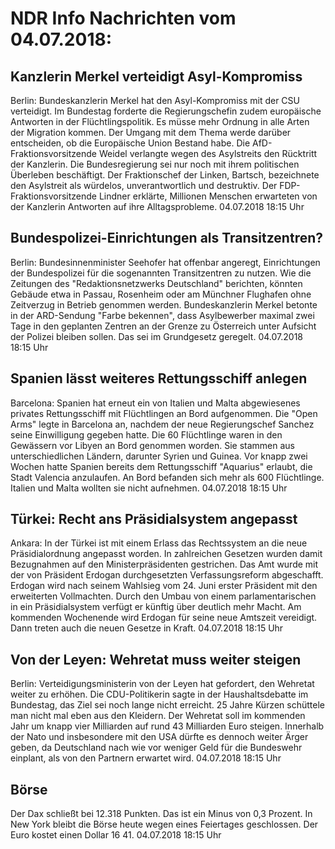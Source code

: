 # NDR Info Nachrichten vom 04.07.2018:


## Kanzlerin Merkel verteidigt Asyl-Kompromiss
Berlin:        Bundeskanzlerin Merkel hat den Asyl-Kompromiss mit der CSU verteidigt. Im Bundestag forderte die Regierungschefin zudem europäische Antworten in der Flüchtlingspolitik. Es müsse mehr Ordnung in alle Arten der Migration kommen. Der Umgang mit dem Thema werde darüber entscheiden, ob die Europäische Union Bestand habe. Die AfD-Fraktionsvorsitzende Weidel verlangte wegen des Asylstreits den Rücktritt der Kanzlerin. Die Bundesregierung sei nur noch mit ihrem politischen Überleben beschäftigt. Der Fraktionschef der Linken, Bartsch, bezeichnete den Asylstreit als würdelos, unverantwortlich und destruktiv. Der FDP-Fraktionsvorsitzende Lindner erklärte, Millionen Menschen erwarteten von der Kanzlerin Antworten auf ihre Alltagsprobleme. 04.07.2018 18:15 Uhr 

## Bundespolizei-Einrichtungen als Transitzentren?
Berlin: Bundesinnenminister Seehofer hat offenbar angeregt, Einrichtungen der Bundespolizei für die sogenannten Transitzentren zu nutzen. Wie die Zeitungen des "Redaktionsnetzwerks Deutschland" berichten, könnten Gebäude etwa in Passau, Rosenheim oder am Münchner Flughafen ohne Zeitverzug in Betrieb genommen werden. Bundeskanzlerin Merkel betonte in der ARD-Sendung "Farbe bekennen", dass Asylbewerber maximal zwei Tage in den geplanten Zentren an der Grenze zu Österreich unter Aufsicht der Polizei bleiben sollen. Das sei im Grundgesetz geregelt. 04.07.2018 18:15 Uhr 

## Spanien lässt weiteres Rettungsschiff anlegen
Barcelona: Spanien hat erneut ein von Italien und Malta abgewiesenes privates Rettungsschiff mit Flüchtlingen an Bord aufgenommen. Die "Open Arms" legte in Barcelona an, nachdem der neue Regierungschef Sanchez seine Einwilligung gegeben hatte. Die 60 Flüchtlinge waren in den Gewässern vor Libyen an Bord genommen worden. Sie stammen aus unterschiedlichen Ländern, darunter Syrien und Guinea. Vor knapp zwei Wochen hatte Spanien bereits dem Rettungsschiff "Aquarius" erlaubt, die Stadt Valencia anzulaufen. An Bord befanden sich mehr als 600 Flüchtlinge. Italien und Malta wollten sie nicht aufnehmen. 04.07.2018 18:15 Uhr 

## Türkei: Recht ans Präsidialsystem angepasst
Ankara: In der Türkei ist mit einem Erlass das Rechtssystem an die neue Präsidialordnung angepasst worden. In zahlreichen Gesetzen wurden damit Bezugnahmen auf den Ministerpräsidenten gestrichen. Das Amt wurde mit der von Präsident Erdogan durchgesetzten Verfassungsreform abgeschafft. Erdogan wird nach seinem Wahlsieg vom 24. Juni erster Präsident mit den erweiterten Vollmachten. Durch den Umbau von einem parlamentarischen in ein Präsidialsystem verfügt er künftig über deutlich mehr Macht. Am kommenden Wochenende wird Erdogan für seine neue Amtszeit vereidigt. Dann treten auch die neuen Gesetze in Kraft. 04.07.2018 18:15 Uhr 

## Von der Leyen: Wehretat muss weiter steigen
Berlin: Verteidigungsministerin von der Leyen hat gefordert, den Wehretat weiter zu erhöhen. Die CDU-Politikerin sagte in der Haushaltsdebatte im Bundestag, das Ziel sei noch lange nicht erreicht. 25 Jahre Kürzen schüttele man nicht mal eben aus den Kleidern. Der Wehretat soll im kommenden Jahr um knapp vier Milliarden auf rund 43 Milliarden Euro steigen. Innerhalb der Nato und insbesondere mit den USA dürfte es dennoch weiter Ärger geben, da Deutschland nach wie vor weniger Geld für die Bundeswehr einplant, als von den Partnern erwartet wird. 04.07.2018 18:15 Uhr 

## Börse
Der Dax schließt bei 12.318 Punkten. Das ist ein Minus von 0,3 Prozent. In New York bleibt die Börse heute wegen eines Feiertages geschlossen. Der Euro kostet einen Dollar 16 41. 04.07.2018 18:15 Uhr 
